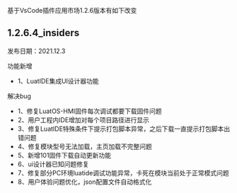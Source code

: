 基于VsCode插件应用市场1.2.6版本有如下改变
## 1.2.6.4_insiders
发布日期：2021.12.3

功能新增

* 1、LuatIDE集成UI设计器功能

解决bug

* 1、修复LuatOS-HMI固件每次调试都要下载固件问题
* 2、用户工程内IDE增加对每个项目路径进行显示
* 3、修复LuatIDE特殊条件下提示打包脚本异常，之后下载一直提示打包脚本出错问题
* 4、修复模块型号无法加载，主页加载不完整问题
* 5、新增101固件下载自动更新功能
* 6、ui设计器已知问题修复
* 7、修复部分PC环境luatide调试功能异常，卡死在模块当前处于正常模式问题
* 8、用户体验问题优化，json配置文件自动格式化